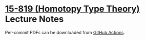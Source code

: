 # [15-819 (Homotopy Type Theory)](http://www.cs.cmu.edu/~rwh/courses/hott/) Lecture Notes

Per-commit PDFs can be downloaded from [GitHub Actions](https://github.com/RobertHarper/hott-notes/actions).
